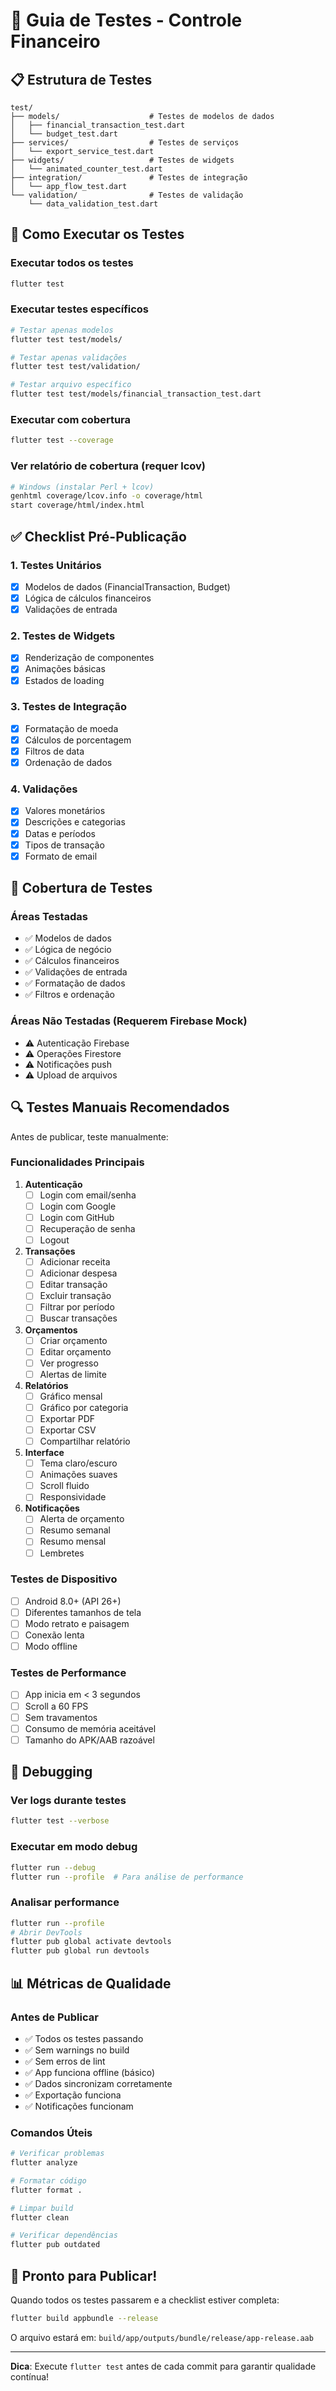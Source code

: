 # 🧪 Guia de Testes - Controle Financeiro

## 📋 Estrutura de Testes

```
test/
├── models/                    # Testes de modelos de dados
│   ├── financial_transaction_test.dart
│   └── budget_test.dart
├── services/                  # Testes de serviços
│   └── export_service_test.dart
├── widgets/                   # Testes de widgets
│   └── animated_counter_test.dart
├── integration/               # Testes de integração
│   └── app_flow_test.dart
└── validation/                # Testes de validação
    └── data_validation_test.dart
```

## 🚀 Como Executar os Testes

### Executar todos os testes
```bash
flutter test
```

### Executar testes específicos
```bash
# Testar apenas modelos
flutter test test/models/

# Testar apenas validações
flutter test test/validation/

# Testar arquivo específico
flutter test test/models/financial_transaction_test.dart
```

### Executar com cobertura
```bash
flutter test --coverage
```

### Ver relatório de cobertura (requer lcov)
```bash
# Windows (instalar Perl + lcov)
genhtml coverage/lcov.info -o coverage/html
start coverage/html/index.html
```

## ✅ Checklist Pré-Publicação

### 1. Testes Unitários
- [x] Modelos de dados (FinancialTransaction, Budget)
- [x] Lógica de cálculos financeiros
- [x] Validações de entrada

### 2. Testes de Widgets
- [x] Renderização de componentes
- [x] Animações básicas
- [x] Estados de loading

### 3. Testes de Integração
- [x] Formatação de moeda
- [x] Cálculos de porcentagem
- [x] Filtros de data
- [x] Ordenação de dados

### 4. Validações
- [x] Valores monetários
- [x] Descrições e categorias
- [x] Datas e períodos
- [x] Tipos de transação
- [x] Formato de email

## 🎯 Cobertura de Testes

### Áreas Testadas
- ✅ Modelos de dados
- ✅ Lógica de negócio
- ✅ Cálculos financeiros
- ✅ Validações de entrada
- ✅ Formatação de dados
- ✅ Filtros e ordenação

### Áreas Não Testadas (Requerem Firebase Mock)
- ⚠️ Autenticação Firebase
- ⚠️ Operações Firestore
- ⚠️ Notificações push
- ⚠️ Upload de arquivos

## 🔍 Testes Manuais Recomendados

Antes de publicar, teste manualmente:

### Funcionalidades Principais
1. **Autenticação**
   - [ ] Login com email/senha
   - [ ] Login com Google
   - [ ] Login com GitHub
   - [ ] Recuperação de senha
   - [ ] Logout

2. **Transações**
   - [ ] Adicionar receita
   - [ ] Adicionar despesa
   - [ ] Editar transação
   - [ ] Excluir transação
   - [ ] Filtrar por período
   - [ ] Buscar transações

3. **Orçamentos**
   - [ ] Criar orçamento
   - [ ] Editar orçamento
   - [ ] Ver progresso
   - [ ] Alertas de limite

4. **Relatórios**
   - [ ] Gráfico mensal
   - [ ] Gráfico por categoria
   - [ ] Exportar PDF
   - [ ] Exportar CSV
   - [ ] Compartilhar relatório

5. **Interface**
   - [ ] Tema claro/escuro
   - [ ] Animações suaves
   - [ ] Scroll fluido
   - [ ] Responsividade

6. **Notificações**
   - [ ] Alerta de orçamento
   - [ ] Resumo semanal
   - [ ] Resumo mensal
   - [ ] Lembretes

### Testes de Dispositivo
- [ ] Android 8.0+ (API 26+)
- [ ] Diferentes tamanhos de tela
- [ ] Modo retrato e paisagem
- [ ] Conexão lenta
- [ ] Modo offline

### Testes de Performance
- [ ] App inicia em < 3 segundos
- [ ] Scroll a 60 FPS
- [ ] Sem travamentos
- [ ] Consumo de memória aceitável
- [ ] Tamanho do APK/AAB razoável

## 🐛 Debugging

### Ver logs durante testes
```bash
flutter test --verbose
```

### Executar em modo debug
```bash
flutter run --debug
flutter run --profile  # Para análise de performance
```

### Analisar performance
```bash
flutter run --profile
# Abrir DevTools
flutter pub global activate devtools
flutter pub global run devtools
```

## 📊 Métricas de Qualidade

### Antes de Publicar
- ✅ Todos os testes passando
- ✅ Sem warnings no build
- ✅ Sem erros de lint
- ✅ App funciona offline (básico)
- ✅ Dados sincronizam corretamente
- ✅ Exportação funciona
- ✅ Notificações funcionam

### Comandos Úteis
```bash
# Verificar problemas
flutter analyze

# Formatar código
flutter format .

# Limpar build
flutter clean

# Verificar dependências
flutter pub outdated
```

## 🎉 Pronto para Publicar!

Quando todos os testes passarem e a checklist estiver completa:

```bash
flutter build appbundle --release
```

O arquivo estará em: `build/app/outputs/bundle/release/app-release.aab`

---

**Dica**: Execute `flutter test` antes de cada commit para garantir qualidade contínua!
